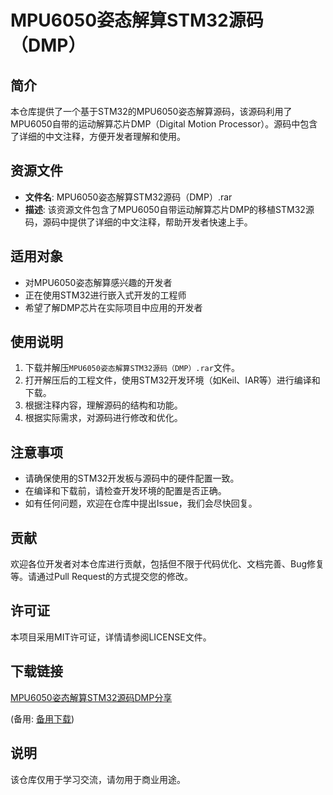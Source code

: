 # MPU6050姿态解算STM32源码（DMP）

## 简介
本仓库提供了一个基于STM32的MPU6050姿态解算源码，该源码利用了MPU6050自带的运动解算芯片DMP（Digital Motion Processor）。源码中包含了详细的中文注释，方便开发者理解和使用。

## 资源文件
- **文件名**: MPU6050姿态解算STM32源码（DMP）.rar
- **描述**: 该资源文件包含了MPU6050自带运动解算芯片DMP的移植STM32源码，源码中提供了详细的中文注释，帮助开发者快速上手。

## 适用对象
- 对MPU6050姿态解算感兴趣的开发者
- 正在使用STM32进行嵌入式开发的工程师
- 希望了解DMP芯片在实际项目中应用的开发者

## 使用说明
1. 下载并解压`MPU6050姿态解算STM32源码（DMP）.rar`文件。
2. 打开解压后的工程文件，使用STM32开发环境（如Keil、IAR等）进行编译和下载。
3. 根据注释内容，理解源码的结构和功能。
4. 根据实际需求，对源码进行修改和优化。

## 注意事项
- 请确保使用的STM32开发板与源码中的硬件配置一致。
- 在编译和下载前，请检查开发环境的配置是否正确。
- 如有任何问题，欢迎在仓库中提出Issue，我们会尽快回复。

## 贡献
欢迎各位开发者对本仓库进行贡献，包括但不限于代码优化、文档完善、Bug修复等。请通过Pull Request的方式提交您的修改。

## 许可证
本项目采用MIT许可证，详情请参阅LICENSE文件。

## 下载链接
[MPU6050姿态解算STM32源码DMP分享](https://pan.quark.cn/s/7fa55bb05fb3) 

(备用: [备用下载](https://pan.baidu.com/s/1B3dTpV-n6zRrgqKgFcjpdA?pwd=9d7i))

## 说明

该仓库仅用于学习交流，请勿用于商业用途。
